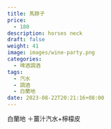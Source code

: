 ```yaml
---
title: 馬脖子
price:
  - 180
description: horses neck
draft: false
weight: 41
image: images/wine-party.png
categories:
  - 啤酒調酒
tags:
  - 汽水
  - 調酒
  - 白蘭地
date: 2023-08-22T20:21:16+08:00
---
```

白蘭地 ＋薑汁汽水+檸檬皮